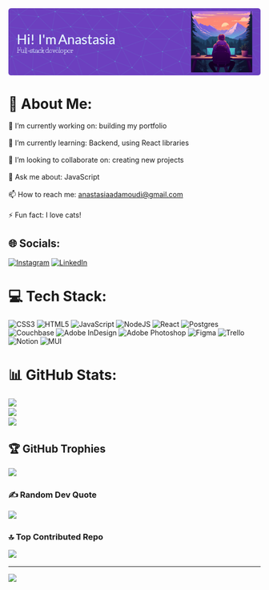 <div><img align="center" src="./github-header-image.png"></div>

# 💫 About Me:
🔭 I’m currently working on: building my portfolio<br><br>
🌱 I’m currently learning: Backend, using React libraries<br><br>
👯 I’m looking to collaborate on: creating new projects<br><br>
💬 Ask me about: JavaScript<br><br>
📫 How to reach me: anastasiaadamoudi@gmail.com<br><br>
⚡ Fun fact: I love cats!


## 🌐 Socials:
[![Instagram](https://img.shields.io/badge/Instagram-%23E4405F.svg?logo=Instagram&logoColor=white)](https://instagram.com/anastasia.ad.m31) [![LinkedIn](https://img.shields.io/badge/LinkedIn-%230077B5.svg?logo=linkedin&logoColor=white)](https://linkedin.com/in/anastasiaadamoudi89) 

# 💻 Tech Stack:
![CSS3](https://img.shields.io/badge/css3-%231572B6.svg?style=plastic&logo=css3&logoColor=white) ![HTML5](https://img.shields.io/badge/html5-%23E34F26.svg?style=plastic&logo=html5&logoColor=white) ![JavaScript](https://img.shields.io/badge/javascript-%23323330.svg?style=plastic&logo=javascript&logoColor=%23F7DF1E) ![NodeJS](https://img.shields.io/badge/node.js-6DA55F?style=plastic&logo=node.js&logoColor=white) ![React](https://img.shields.io/badge/react-%2320232a.svg?style=plastic&logo=react&logoColor=%2361DAFB) ![Postgres](https://img.shields.io/badge/postgres-%23316192.svg?style=plastic&logo=postgresql&logoColor=white) ![Couchbase](https://img.shields.io/badge/Couchbase-EA2328?style=plastic&logo=couchbase&logoColor=white) ![Adobe InDesign](https://img.shields.io/badge/Adobe%20InDesign-49021F?style=plastic&logo=adobeindesign&logoColor=white) ![Adobe Photoshop](https://img.shields.io/badge/adobephotoshop-%2331A8FF.svg?style=plastic&logo=adobephotoshop&logoColor=white) 	![Figma](https://img.shields.io/badge/figma-%23F24E1E.svg?style=plastic&logo=figma&logoColor=white) ![Trello](https://img.shields.io/badge/Trello-%23026AA7.svg?style=plastic&logo=Trello&logoColor=white) ![Notion](https://img.shields.io/badge/Notion-%23000000.svg?style=plastic&logo=notion&logoColor=white) ![MUI](https://img.shields.io/badge/MUI-%230081CB.svg?style=plastic&logo=material-ui&logoColor=white)
# 📊 GitHub Stats:
![](https://github-readme-stats.vercel.app/api?username=AnastasiaAdamoudi&theme=nightowl&hide_border=false&include_all_commits=false&count_private=true)<br/>
![](https://github-readme-streak-stats.herokuapp.com/?user=AnastasiaAdamoudi&theme=nightowl&hide_border=false)<br/>
![](https://github-readme-stats.vercel.app/api/top-langs/?username=AnastasiaAdamoudi&theme=nightowl&hide_border=false&include_all_commits=false&count_private=true&layout=compact)

## 🏆 GitHub Trophies
![](https://github-profile-trophy.vercel.app/?username=AnastasiaAdamoudi&theme=tokyonight&no-frame=false&no-bg=false&margin-w=4)

### ✍️ Random Dev Quote
![](https://quotes-github-readme.vercel.app/api?type=horizontal&theme=radical)

### 🔝 Top Contributed Repo
![](https://github-contributor-stats.vercel.app/api?username=AnastasiaAdamoudi&limit=5&theme=tokyonight&combine_all_yearly_contributions=true)

---
[![](https://visitcount.itsvg.in/api?id=AnastasiaAdamoudi&icon=5&color=0)](https://visitcount.itsvg.in)

<!-- Proudly created with GPRM ( https://gprm.itsvg.in ) -->
